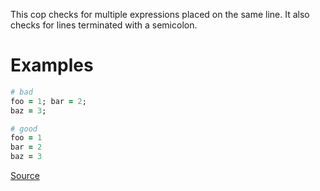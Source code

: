 
This cop checks for multiple expressions placed on the same line.
It also checks for lines terminated with a semicolon.

# Examples

```ruby
# bad
foo = 1; bar = 2;
baz = 3;

# good
foo = 1
bar = 2
baz = 3
```

[Source](http://www.rubydoc.info/gems/rubocop/RuboCop/Cop/Style/Semicolon)